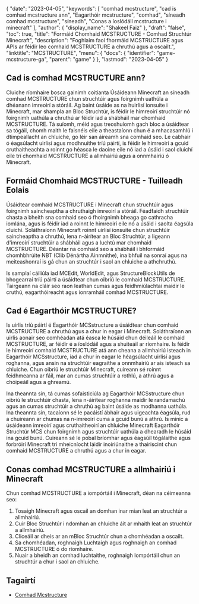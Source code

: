 {
  "date": "2023-04-05",
  "keywords": [
"comhad mcstructure",
"cad is comhad mcstructure ann",
"Eagarthóir mcstructure",
"comhad",
"síneadh comhad mcstructure",
"síneadh",
"Conas a íoslódáil mcstructure i minecraft"
],
  "author": {
    "display_name": "Shakeel Faiz"
},
  "draft": "false",
  "toc": true,
  "title": "Formáid Chomhaid MCSTRUCTURE - Comhad Struchtúr Minecraft",
  "description": "Foghlaim faoi fhormáid MCSTRUCTURE agus APIs ar féidir leo comhaid MCSTRUCTURE a chruthú agus a oscailt.",
  "linktitle": "MCSTRUCTURE",
  "menu": {
    "docs": {
      "identifier": "game-mcstructure-ga",
      "parent": "game"
}
},
  "lastmod": "2023-04-05"
}

## Cad is comhad MCSTRUCTURE ann?

Cluiche ríomhaire bosca gainimh coitianta Úsáideann Minecraft an síneadh comhad MCSTRUCTURE chun struchtúir agus foirgnimh uathúla a dhéanann imreoirí a stóráil. Ag baint úsáide as na huirlisí ionsuite i Minecraft, mar shampla an Bloc Struchtúr, is féidir le himreoirí struchtúir nó foirgnimh uathúla a chruthú ar féidir iad a shábháil mar chomhaid MCSTRUCTURE. Tá suíomh, méid agus treoshuíomh gach bloc a úsáidtear sa tógáil, chomh maith le faisnéis eile a theastaíonn chun é a mhacasamhlú i dtimpeallacht an chluiche, go léir san áireamh sna comhaid seo. Le cabhair ó éagsúlacht uirlisí agus modhnuithe tríú páirtí, is féidir le himreoirí a gcuid cruthaitheachta a roinnt go héasca le daoine eile nó iad a úsáid i saol cluichí eile trí chomhaid MCSTRUCTURE a allmhairiú agus a onnmhairiú ó Minecraft.

## Formáid Chomhaid MCSTRUCTURE - Tuilleadh Eolais

Úsáidtear comhaid MCSTRUCTURE i Minecraft chun struchtúir agus foirgnimh saincheaptha a chruthaigh imreoirí a stóráil. Féadfaidh struchtúir chasta a bheith sna comhaid seo ó fhoirgnimh bheaga go cathracha iomlána, agus is féidir iad a roinnt le himreoirí eile nó a úsáid i saolta éagsúla cluichí. Soláthraíonn Minecraft roinnt uirlisí ionsuite chun struchtúir saincheaptha a chruthú, lena n-áirítear an Bloc Struchtúr, a ligeann d'imreoirí struchtúir a shábháil agus a luchtú mar chomhaid MCSTRUCTURE. Déantar na comhaid seo a shábháil i bhformáid chomhbhrúite NBT (Clib Dénártha Ainmnithe), ina bhfuil na sonraí agus na meiteashonraí is gá chun an struchtúr i saol an chluiche a athchruthú.

Is samplaí cáiliúla iad MCEdit, WorldEdit, agus StructureBlockUtils de bhogearraí tríú páirtí a úsáidtear chun oibriú le comhaid MCSTRUCTURE. Tairgeann na cláir seo raon leathan cumas agus feidhmiúlachtaí maidir le cruthú, eagarthóireacht agus ionramháil comhad MCSTRUCTURE.

## Cad é Eagarthóir MCSTRUCTURE? 

Is uirlis tríú páirtí é Eagarthóir MCSstructure a úsáidtear chun comhaid MCSTRUCTURE a chruthú agus a chur in eagar i Minecraft. Soláthraíonn an uirlis aonair seo comhéadan atá éasca le húsáid chun déileáil le comhaid MCSTRUCTURE, ar féidir é a íoslódáil agus a shuiteáil ar ríomhaire. Is féidir le himreoirí comhaid MCSTRUCTURE atá ann cheana a allmhairiú isteach in Eagarthóir MCSstructure, iad a chur in eagar le héagsúlacht uirlisí agus roghanna, agus ansin na struchtúir eagraithe a onnmhairiú ar ais isteach sa chluiche. Chun oibriú le struchtúir Minecraft, cuireann sé roinnt feidhmeanna ar fáil, mar an cumas struchtúir a rothlú, a athrú agus a chóipeáil agus a ghreamú.

Ina theannta sin, tá cumas sofaisticiúla ag Eagarthóir MCSstructure chun oibriú le struchtúir chasta, lena n-áirítear roghanna maidir le randamachú agus an cumas struchtúir a chruthú ag baint úsáide as modhanna uathúla. Ina theannta sin, tacaíonn sé le pacáistí ábhair agus uigeachta éagsúla, rud a chuireann ar chumas na n-imreoirí cuma a gcuid bunú a athrú. Is minic a úsáideann imreoirí agus cruthaitheoirí an chluiche Minecraft Eagarthóir Struchtúr MCS chun foirgnimh agus struchtúir uathúla a dhearadh le húsáid ina gcuid bunú. Cuireann sé le pobal bríomhar agus éagsúil tógálaithe agus forbróirí Minecraft trí mheicníocht láidir inoiriúnaithe a thairiscint chun comhaid MCSTRUCTURE a chruthú agus a chur in eagar.

## Conas comhad MCSTRUCTURE a allmhairiú i Minecraft

Chun comhad MCSTRUCTURE a iompórtáil i Minecraft, déan na céimeanna seo:

1. Tosaigh Minecraft agus oscail an domhan inar mian leat an struchtúr a allmhairiú.
2. Cuir Bloc Struchtúr i ndomhan an chluiche áit ar mhaith leat an struchtúr a allmhairiú.
3. Cliceáil ar dheis ar an mBloc Struchtúr chun a chomhéadan a oscailt.
4. Sa chomhéadan, roghnaigh Luchtaigh agus roghnaigh an comhad MCSTRUCTURE ó do ríomhaire.
5. Nuair a bheidh an comhad luchtaithe, roghnaigh Iompórtáil chun an struchtúr a chur i saol an chluiche.

## Tagairtí
* [Comhad Mcstructure](https://wiki.bedrock.dev/nbt/mcstructure.html)


